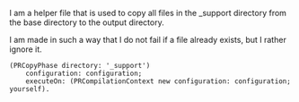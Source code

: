 I am a helper file that is used to copy all files in the  _support directory from the base directory to the output directory.

I am made in such a way that I do not fail if a file already exists, but I rather ignore it.

	(PRCopyPhase directory: '_support')
		configuration: configuration;
		executeOn: (PRCompilationContext new configuration: configuration; yourself).